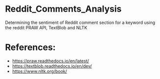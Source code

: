 # Reddit_Comments_Analysis
Determining the sentiment of Reddit comment section for a keyword using the reddit PRAW API, TextBlob and NLTK

# References:
* https://praw.readthedocs.io/en/latest/
* https://textblob.readthedocs.io/en/dev/
* https://www.nltk.org/book/
